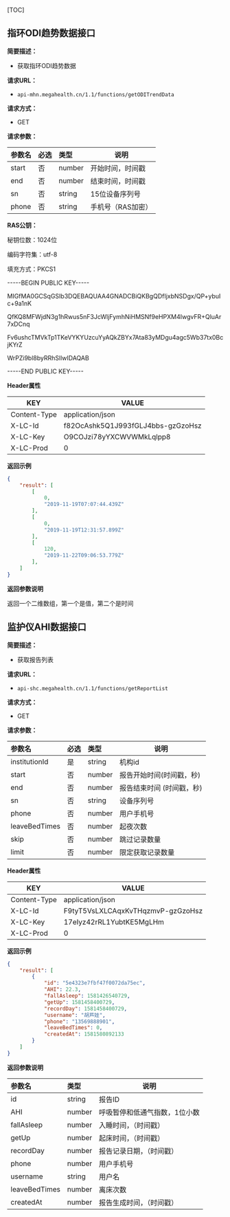 [TOC]


## 指环ODI趋势数据接口

**简要描述：** 

- 获取指环ODI趋势数据

**请求URL：** 
- ` api-mhn.megahealth.cn/1.1/functions/getODITrendData `


**请求方式：**
- GET

**请求参数：** 

| 参数名 | 必选 | 类型   | 说明              |
| :----- | :--- | :----- | ----------------- |
| start  | 否   | number | 开始时间，时间戳  |
| end    | 否   | number | 结束时间，时间戳  |
| sn     | 否   | string | 15位设备序列号    |
| phone  | 否   | string | 手机号（RAS加密） |

**RAS公钥：**

秘钥位数：1024位

编码字符集：utf-8

填充方式：PKCS1

-----BEGIN PUBLIC KEY-----

MIGfMA0GCSqGSIb3DQEBAQUAA4GNADCBiQKBgQDfIjxbNSDgx/QP+ybuIc+9a1nK

QfKQ8MFWjdN3g1hRwus5nF3JcWljFymhNiHMSNf9eHPXM4IwgvFR+QluAr7xDCnq

Fv6ushcTMVkTp1TKeVYKYUzcuYyAQkZBYx7Ata83yMDgu4agc5Wb37tx0BcjKYrZ

WrPZi9bl8byRRhSllwIDAQAB

-----END PUBLIC KEY-----

**Header属性**

| KEY          | VALUE                             |
| ------------ | --------------------------------- |
| Content-Type | application/json                  |
| X-LC-Id      | f82OcAshk5Q1J993fGLJ4bbs-gzGzoHsz |
| X-LC-Key     | O9COJzi78yYXCWVWMkLqlpp8          |
| X-LC-Prod    | 0                                 |

 **返回示例**

``` json
{
    "result": [
        [
            0,
            "2019-11-19T07:07:44.439Z"
        ],
        [
            0,
            "2019-11-19T12:31:57.899Z"
        ],
        [
            120,
            "2019-11-22T09:06:53.779Z"
        ],
    ]
}

```

 **返回参数说明** 

返回一个二维数组，第一个是值，第二个是时间

## 监护仪AHI数据接口

**简要描述：** 

- 获取报告列表

**请求URL：** 
- ` api-shc.megahealth.cn/1.1/functions/getReportList `

**请求方式：**

- GET

**请求参数：** 

| 参数名        | 必选 | 类型   | 说明                      |
| :------------ | :--- | :----- | ------------------------- |
| institutionId | 是   | string | 机构id                    |
| start         | 否   | number | 报告开始时间(时间戳，秒)  |
| end           | 否   | number | 报告结束时间 (时间戳，秒) |
| sn            | 否   | string | 设备序列号                |
| phone         | 否   | number | 用户手机号                |
| leaveBedTimes | 否   | number | 起夜次数                  |
| skip          | 否   | number | 跳过记录数量              |
| limit         | 否   | number | 限定获取记录数量          |

**Header属性**

| KEY          | VALUE                             |
| ------------ | --------------------------------- |
| Content-Type | application/json                  |
| X-LC-Id      | F9tyT5VsLXLCAqxKvTHqzmvP-gzGzoHsz |
| X-LC-Key     | 17eIyz42rRL1YubtKE5MgLHm          |
| X-LC-Prod    | 0                                 |

 **返回示例**

``` json
{
    "result": [
        {
            "id": "5e4323e7fbf47f0072da75ec",
            "AHI": 22.3,
            "fallAsleep": 1581426540729,
            "getUp": 1581458400729,
            "recordDay": 1581458400729,
            "username": "胡芦娃",
            "phone": "13569888901",
            "leaveBedTimes": 0,
            "createdAt": 1581580892133
        }
    ]
}
```

 **返回参数说明** 

| 参数名        | 类型   | 说明                          |
| :------------ | :----- | ----------------------------- |
| id            | string | 报告ID                        |
| AHI           | number | 呼吸暂停和低通气指数，1位小数 |
| fallAsleep    | number | 入睡时间，（时间戳）          |
| getUp         | number | 起床时间，（时间戳）          |
| recordDay     | number | 报告记录日期，（时间戳）      |
| phone         | number | 用户手机号                    |
| username      | string | 用户名                        |
| leaveBedTimes | number | 离床次数                      |
| createdAt     | number | 报告生成时间，（时间戳）      |